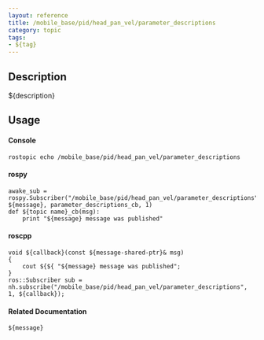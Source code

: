 ```yaml
---
layout: reference
title: /mobile_base/pid/head_pan_vel/parameter_descriptions
category: topic
tags: 
- ${tag}
---
```


## Description
${description}

## Usage
#### Console
```
rostopic echo /mobile_base/pid/head_pan_vel/parameter_descriptions
```

#### rospy
```
awake_sub = rospy.Subscriber("/mobile_base/pid/head_pan_vel/parameter_descriptions", ${message}, parameter_descriptions_cb, 1)
def ${topic name}_cb(msg):
    print "${message} message was published"
```

#### roscpp
```
void ${callback}(const ${message-shared-ptr}& msg)
{
    cout ${${ "${message} message was published";
}
ros::Subscriber sub = nh.subscribe("/mobile_base/pid/head_pan_vel/parameter_descriptions", 1, ${callback});
```

#### Related Documentation
``${message}``  